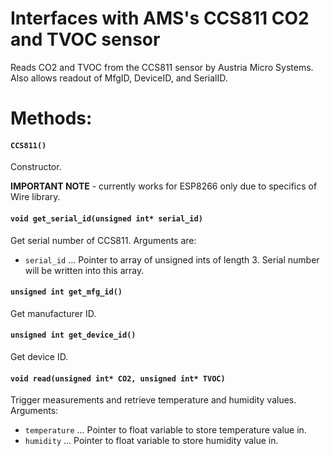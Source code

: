 # Interfaces with AMS's CCS811 CO2 and TVOC sensor
Reads CO2 and TVOC from the CCS811 sensor by Austria Micro Systems. Also allows readout of MfgID, DeviceID, and SerialID.

# Methods:

#### `CCS811()`

Constructor.

**IMPORTANT NOTE** - currently works for ESP8266 only due to specifics of Wire library.

#### `void get_serial_id(unsigned int* serial_id)`

Get serial number of CCS811. Arguments are:
- `serial_id` ... Pointer to array of unsigned ints of length 3. Serial number will be written into this array.

#### `unsigned int get_mfg_id()`

Get manufacturer ID.

#### `unsigned int get_device_id()`

Get device ID.

#### `void read(unsigned int* CO2, unsigned int* TVOC)`

Trigger measurements and retrieve temperature and humidity values. Arguments:
- `temperature` ... Pointer to float variable to store temperature value in.
- `humidity` ...  Pointer to float variable to store humidity value in.
